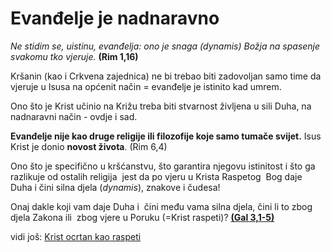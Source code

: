 # Evanđelje je nadnaravno
<!-- 
- Evanđelje je nadnaravno iz obsidian vaulta
	- [link](obsidian://open?vault=CleanWritingVault&file=0.zettelkasten%2Finbx%2FGal%203%20-%20o%20nadnaravnom%20karakteru%20evan%C4%91elja ==upiši što je dobro i obriši poslije==)
- Isusov način evangelizacije u indiji
	- [link](obsidian://open?vault=CleanWritingVault&file=0.zettelkasten%2FLiteratureNote%2FIsusov%20na%C4%8Din%20evangelizacije%20u%20Indiji)
-->

*Ne stidim se, uistinu, evanđelja: ono je snaga (dynamis) Božja na spasenje svakomu tko vjeruje.* **(Rim 1,16)**


Kršanin (kao i Crkvena zajednica) ne bi trebao biti zadovoljan samo time da vjeruje u Isusa na općenit način = evanđelje je istinito kad umrem.

Ono što je Krist učinio na Križu treba biti stvarnost življena u sili Duha, na nadnaravni način - ovdje i sad. 

**Evanđelje  nije kao druge religije ili filozofije koje samo tumače svijet.** Isus Krist je donio **novost života**. (Rim 6,4)

Ono što je specifično u kršćanstvu, što garantira njegovu istinitost i što ga razlikuje od ostalih religija  jest da po vjeru u Krista Raspetog  Bog daje Duha i čini silna djela (*dynamis*), znakove i čudesa!


Onaj dakle koji vam daje Duha i  čini među vama silna djela, čini li to zbog djela Zakona ili  zbog vjere u Poruku (=Krist raspeti)? **[(Gal 3,1-5)](notes/Gal-3_1-5.md)** 



vidi još:  [Krist ocrtan kao raspeti](14-Krist-ocrtan-kao-raspeti.md)  

